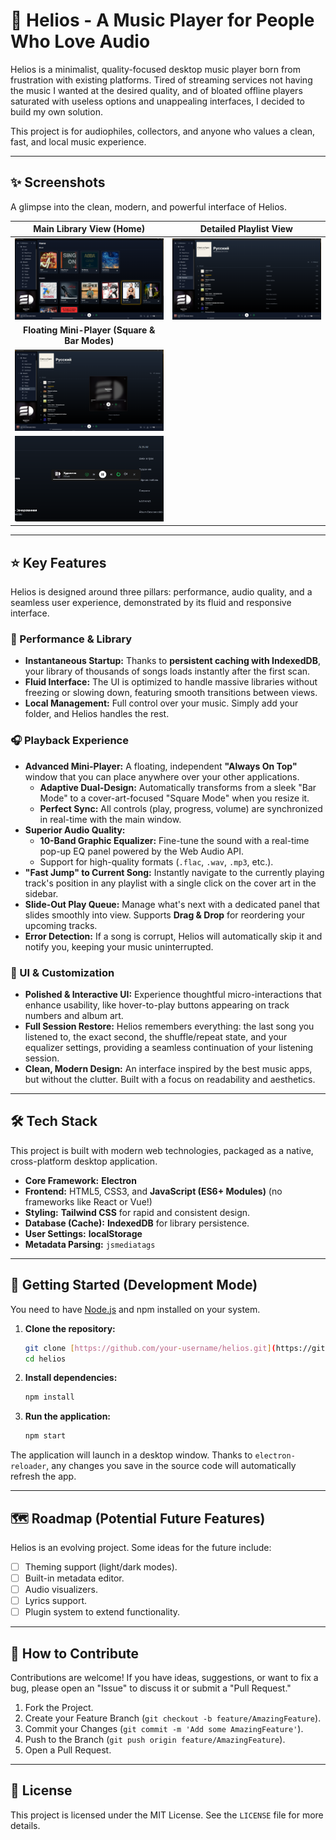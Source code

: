 # 🎵 Helios - A Music Player for People Who Love Audio

Helios is a minimalist, quality-focused desktop music player born from frustration with existing platforms. Tired of streaming services not having the music I wanted at the desired quality, and of bloated offline players saturated with useless options and unappealing interfaces, I decided to build my own solution.

This project is for audiophiles, collectors, and anyone who values a clean, fast, and local music experience.

---

## ✨ Screenshots

A glimpse into the clean, modern, and powerful interface of Helios.

| Main Library View (Home) | Detailed Playlist View |
| :------------------------------: | :-----------------------------: |
| ![Helios Home View](./src/assets/home-view.png) | ![Helios Playlist View](./src/assets/playlist-view.png) |
| **Floating Mini-Player (Square & Bar Modes)** |
| ![Helios Square Mini-Player](./src/assets/miniplayer-square.png) |
| ![Helios Bar Mini-Player](./src/assets/miniplayer-bar.png) |

---

## ⭐ Key Features

Helios is designed around three pillars: performance, audio quality, and a seamless user experience, demonstrated by its fluid and responsive interface.

### 🚀 Performance & Library
* **Instantaneous Startup:** Thanks to **persistent caching with IndexedDB**, your library of thousands of songs loads instantly after the first scan.
* **Fluid Interface:** The UI is optimized to handle massive libraries without freezing or slowing down, featuring smooth transitions between views.
* **Local Management:** Full control over your music. Simply add your folder, and Helios handles the rest.

### 🎧 Playback Experience
* **Advanced Mini-Player:** A floating, independent **"Always On Top"** window that you can place anywhere over your other applications.
    * **Adaptive Dual-Design:** Automatically transforms from a sleek "Bar Mode" to a cover-art-focused "Square Mode" when you resize it.
    * **Perfect Sync:** All controls (play, progress, volume) are synchronized in real-time with the main window.
* **Superior Audio Quality:**
    * **10-Band Graphic Equalizer:** Fine-tune the sound with a real-time pop-up EQ panel powered by the Web Audio API.
    * Support for high-quality formats (`.flac`, `.wav`, `.mp3`, etc.).
* **"Fast Jump" to Current Song:** Instantly navigate to the currently playing track's position in any playlist with a single click on the cover art in the sidebar.
* **Slide-Out Play Queue:** Manage what's next with a dedicated panel that slides smoothly into view. Supports **Drag & Drop** for reordering your upcoming tracks.
* **Error Detection:** If a song is corrupt, Helios will automatically skip it and notify you, keeping your music uninterrupted.

### 🎨 UI & Customization
* **Polished & Interactive UI:** Experience thoughtful micro-interactions that enhance usability, like hover-to-play buttons appearing on track numbers and album art.
* **Full Session Restore:** Helios remembers everything: the last song you listened to, the exact second, the shuffle/repeat state, and your equalizer settings, providing a seamless continuation of your listening session.
* **Clean, Modern Design:** An interface inspired by the best music apps, but without the clutter. Built with a focus on readability and aesthetics.

---

## 🛠️ Tech Stack

This project is built with modern web technologies, packaged as a native, cross-platform desktop application.

* **Core Framework:** **Electron**
* **Frontend:** HTML5, CSS3, and **JavaScript (ES6+ Modules)** (no frameworks like React or Vue!)
* **Styling:** **Tailwind CSS** for rapid and consistent design.
* **Database (Cache):** **IndexedDB** for library persistence.
* **User Settings:** **localStorage**
* **Metadata Parsing:** `jsmediatags`

---

## 🚀 Getting Started (Development Mode)

You need to have [Node.js](https://nodejs.org/) and npm installed on your system.

1.  **Clone the repository:**
    ```bash
    git clone [https://github.com/your-username/helios.git](https://github.com/your-username/helios.git)
    cd helios
    ```

2.  **Install dependencies:**
    ```bash
    npm install
    ```

3.  **Run the application:**
    ```bash
    npm start
    ```

The application will launch in a desktop window. Thanks to `electron-reloader`, any changes you save in the source code will automatically refresh the app.

---

## 🗺️ Roadmap (Potential Future Features)

Helios is an evolving project. Some ideas for the future include:
* [ ] Theming support (light/dark modes).
* [ ] Built-in metadata editor.
* [ ] Audio visualizers.
* [ ] Lyrics support.
* [ ] Plugin system to extend functionality.

---

## 🤝 How to Contribute

Contributions are welcome! If you have ideas, suggestions, or want to fix a bug, please open an "Issue" to discuss it or submit a "Pull Request."

1.  Fork the Project.
2.  Create your Feature Branch (`git checkout -b feature/AmazingFeature`).
3.  Commit your Changes (`git commit -m 'Add some AmazingFeature'`).
4.  Push to the Branch (`git push origin feature/AmazingFeature`).
5.  Open a Pull Request.

---

## 📄 License

This project is licensed under the MIT License. See the `LICENSE` file for more details.